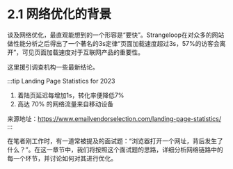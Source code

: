 # 2.1 网络优化的背景

谈及网络优化，最直观能想到的一个形容是“要快”。Strangeloop在对众多的网站做性能分析之后得出了一个著名的3s定律“页面加载速度超过3s，57%的访客会离开”，可见页面加载速度对于互联网产品的重要性。

这里援引调查机构一些最新结论。

:::tip Landing Page Statistics for 2023

1. 着陆页延迟每增加1s，转化率便降低7%
2. 高达 70% 的网络流量来自移动设备

来源地址：https://www.emailvendorselection.com/landing-page-statistics/
:::

在笔者刚工作时，有一道常被提及的面试题：“浏览器打开一个网址，背后发生了什么？”。在这一章节中，我们将按照这个面试题的思路，详细分析网络链路中的每一个环节，并讨论如何对其进行优化。